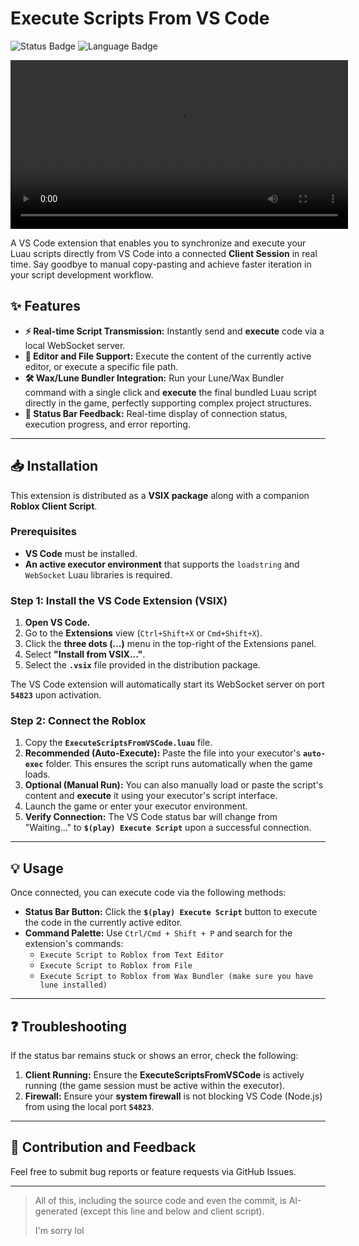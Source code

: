 # Execute Scripts From VS Code

![Status Badge](https://img.shields.io/badge/Status-Realtime%20Execution-brightgreen)
![Language Badge](https://img.shields.io/badge/Language-Luau-blue)

<video src="./assets/showcase1.mp4" controls width="540"></video>

A VS Code extension that enables you to synchronize and execute your Luau scripts directly from VS Code into a connected **Client Session** in real time. Say goodbye to manual copy-pasting and achieve faster iteration in your script development workflow.

## ✨ Features

* **⚡ Real-time Script Transmission:** Instantly send and **execute** code via a local WebSocket server.
* **📂 Editor and File Support:** Execute the content of the currently active editor, or execute a specific file path.
* **🛠️ Wax/Lune Bundler Integration:** Run your Lune/Wax Bundler command with a single click and **execute** the final bundled Luau script directly in the game, perfectly supporting complex project structures.
* **🚀 Status Bar Feedback:** Real-time display of connection status, execution progress, and error reporting.

---

## 📥 Installation

This extension is distributed as a **VSIX package** along with a companion **Roblox Client Script**.

### Prerequisites

* **VS Code** must be installed.
* **An active executor environment** that supports the `loadstring` and `WebSocket` Luau libraries is required.

### Step 1: Install the VS Code Extension (VSIX)

1.  **Open VS Code.**
2.  Go to the **Extensions** view (`Ctrl+Shift+X` or `Cmd+Shift+X`).
3.  Click the **three dots (...)** menu in the top-right of the Extensions panel.
4.  Select **"Install from VSIX..."**.
5.  Select the **`.vsix`** file provided in the distribution package.

The VS Code extension will automatically start its WebSocket server on port **`54823`** upon activation.

### Step 2: Connect the Roblox

1.  Copy the **`ExecuteScriptsFromVSCode.luau`** file.
2.  **Recommended (Auto-Execute):** Paste the file into your executor's **`auto-exec`** folder. This ensures the script runs automatically when the game loads.
3.  **Optional (Manual Run):** You can also manually load or paste the script's content and **execute** it using your executor's script interface.
4.  Launch the game or enter your executor environment.
5.  **Verify Connection:** The VS Code status bar will change from "Waiting..." to **`$(play) Execute Script`** upon a successful connection.

---

## 💡 Usage

Once connected, you can execute code via the following methods:

* **Status Bar Button:** Click the **`$(play) Execute Script`** button to execute the code in the currently active editor.
* **Command Palette:** Use `Ctrl/Cmd + Shift + P` and search for the extension's commands:
    * `Execute Script to Roblox from Text Editor`
    * `Execute Script to Roblox from File`
    * `Execute Script to Roblox from Wax Bundler (make sure you have lune installed)`

---

## ❓ Troubleshooting

If the status bar remains stuck or shows an error, check the following:

1.  **Client Running:** Ensure the **ExecuteScriptsFromVSCode** is actively running (the game session must be active within the executor).
2.  **Firewall:** Ensure your **system firewall** is not blocking VS Code (Node.js) from using the local port **`54823`**.

---

## 🤝 Contribution and Feedback

Feel free to submit bug reports or feature requests via GitHub Issues.

---

>All of this, including the source code and even the commit, is AI-generated (except this line and below and client script).
>
>I'm sorry lol
